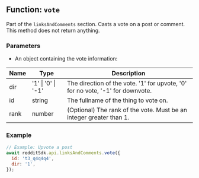## Function: `vote`

Part of the `linksAndComments` section. Casts a vote on a post or comment. This method does not return anything.

### Parameters
- An object containing the vote information:

| Name | Type           | Description                                                        |
| ---- | -------------- | ------------------------------------------------------------------ |
| dir  | '1' \| '0' \| '-1' | The direction of the vote. '1' for upvote, '0' for no vote, '-1' for downvote. |
| id   | string         | The fullname of the thing to vote on.                              |
| rank | number         | (Optional) The rank of the vote. Must be an integer greater than 1. |

### Example
```javascript
// Example: Upvote a post
await redditSdk.api.linksAndComments.vote({
  id: 't3_q4q4q4',
  dir: '1',
});
``` 